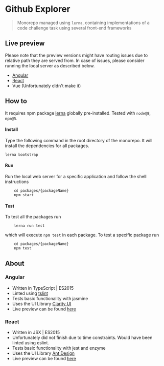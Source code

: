 # Github Explorer
> Monorepo managed using `lerna`, containing implementations of a code challenge task using several front-end frameworks

## Live preview
Please note that the preview versions might have routing issues due to relative path they are served from.
In case of issues, please consider running the local server as described below.
- [Angular](http://katrotz.space/cc/github-explorer/packages/angular/dist)
- [React](http://katrotz.space/cc/github-explorer/packages/react-app/build)
- Vue (Unfortunately didn't make it)

## How to
It requires npm package [lerna](https://lernajs.io/) globally pre-installed.
Tested with `node@8`, `npm@5`.

#### Install
Type the following command in the root directory of the monorepo.
It will install the dependencies for all packages.

```
lerna bootstrap
```

#### Run
Run the local web server for a specific application and follow the shell instructions
```
    cd packages/{packageName}
    npm start 
```

#### Test
To test all the packages run
```
    lerna run test
```
which will execute `npm test` in each package. To test a specific package run
```
    cd packages/{packageName}
    npm test 
```

## About

### Angular

- Written in TypeScript | ES2015
- Linted using [tslint](https://github.com/palantir/tslint)
- Tests basic functionality with jasmine
- Uses the UI Library [Clarity UI](https://vmware.github.io/clarity/)
- Live preview can be found [here](http://katrotz.space/cc/github-explorer/packages/angular/dist)

### React
- Written in JSX | ES2015
- Unfortunately did not finish due to time constraints. Would have been linted using eslint.
- Tests basic functionality with jest and enzyme
- Uses the UI Library [Ant Design](https://ant.design/index-cn)
- Live preview can be found [here](http://katrotz.space/cc/github-explorer/packages/react-app/build)